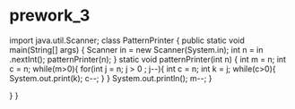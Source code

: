 # prework_3
import java.util.Scanner;
class PatternPrinter {
 public static void main(String[] args) {
 Scanner in = new Scanner(System.in);
 int n = in .nextInt();
 patternPrinter(n);
 }
 static void patternPrinter(int n) {
    int m = n;
    int c = n;
    while(m>0){
        for(int j = n; j > 0 ; j--){
            int c = n;
            int k = j;
            while(c>0){
                System.out.print(k); 
                c--;
            }
        }
        System.out.println();
        m--;
    } 
   
 }
}
